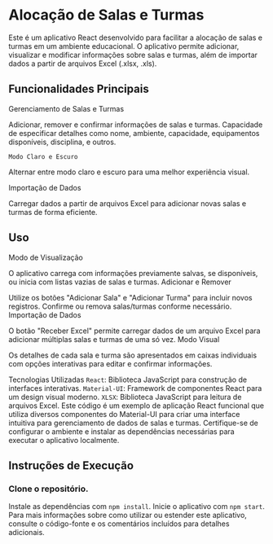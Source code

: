 # Alocação de Salas e Turmas

Este é um aplicativo React desenvolvido para facilitar a alocação de salas e turmas em um ambiente educacional. O aplicativo permite adicionar, visualizar e modificar informações sobre salas e turmas, além de importar dados a partir de arquivos Excel (.xlsx, .xls).

## Funcionalidades Principais
Gerenciamento de Salas e Turmas

Adicionar, remover e confirmar informações de salas e turmas.
Capacidade de especificar detalhes como nome, ambiente, capacidade, equipamentos disponíveis, disciplina, e outros.

`Modo Claro e Escuro`

Alternar entre modo claro e escuro para uma melhor experiência visual.

Importação de Dados

Carregar dados a partir de arquivos Excel para adicionar novas salas e turmas de forma eficiente.
## Uso
Modo de Visualização

O aplicativo carrega com informações previamente salvas, se disponíveis, ou inicia com listas vazias de salas e turmas.
Adicionar e Remover

Utilize os botões "Adicionar Sala" e "Adicionar Turma" para incluir novos registros.
Confirme ou remova salas/turmas conforme necessário.
Importação de Dados

O botão "Receber Excel" permite carregar dados de um arquivo Excel para adicionar múltiplas salas e turmas de uma só vez.
Modo Visual

Os detalhes de cada sala e turma são apresentados em caixas individuais com opções interativas para editar e confirmar informações.

Tecnologias Utilizadas
`React`: Biblioteca JavaScript para construção de interfaces interativas.
`Material-UI`: Framework de componentes React para um design visual moderno.
`XLSX`: Biblioteca JavaScript para leitura de arquivos Excel.
Este código é um exemplo de aplicação React funcional que utiliza diversos componentes do Material-UI para criar uma interface intuitiva para gerenciamento de dados de salas e turmas. Certifique-se de configurar o ambiente e instalar as dependências necessárias para executar o aplicativo localmente.


## Instruções de Execução

### Clone o repositório.
Instale as dependências com `npm install`.
Inicie o aplicativo com `npm start`.
Para mais informações sobre como utilizar ou estender este aplicativo, consulte o código-fonte e os comentários incluídos para detalhes adicionais.



